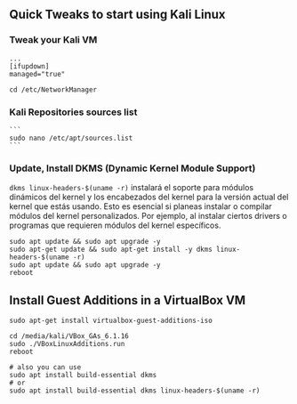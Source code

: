 ## Quick Tweaks to start using Kali Linux

### Tweak your Kali VM

```
...
[ifupdown]
managed="true"
```

    cd /etc/NetworkManager

### Kali Repositories sources list

    ```
    sudo nano /etc/apt/sources.list
    ```

### Update, Install DKMS (Dynamic Kernel Module Support)

`dkms linux-headers-$(uname -r)` instalará el soporte para módulos dinámicos del kernel y los encabezados del kernel para la versión actual del kernel que estás usando. Esto es esencial si planeas instalar o compilar módulos del kernel personalizados. Por ejemplo, al instalar ciertos drivers o programas que requieren módulos del kernel específicos.

```
sudo apt update && sudo apt upgrade -y
sudo apt-get update && sudo apt-get install -y dkms linux-headers-$(uname -r)
sudo apt update && sudo apt upgrade -y
reboot
```

## Install Guest Additions in a VirtualBox VM

    sudo apt-get install virtualbox-guest-additions-iso

    cd /media/kali/VBox_GAs_6.1.16
    sudo ./VBoxLinuxAdditions.run
    reboot

    # also you can use
    sudo apt install build-essential dkms
    # or
    sudo apt install build-essential dkms linux-headers-$(uname -r)

